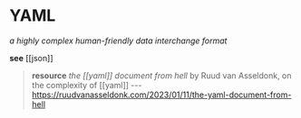 # YAML

_a highly complex human-friendly data interchange format_

**see** [[json]]

> **resource** _the [[yaml]] document from hell_ by Ruud van Asseldonk, on the complexity of [[yaml]] --- <https://ruudvanasseldonk.com/2023/01/11/the-yaml-document-from-hell>
